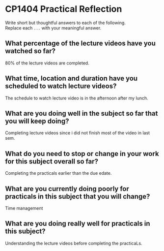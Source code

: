 # CP1404 Practical Reflection

Write short but thoughtful answers to each of the following.  
Replace each `...` with your meaningful answer.

## What percentage of the lecture videos have you watched so far?

80% of the lecture videos are completed.

## What time, location and duration have you scheduled to watch lecture videos?

The schedule to watch lecture video is in the afternoon after my lunch.

## What are you doing well in the subject so far that you will keep doing?

Completing lecture videos since i did not finish most of the video in last sem.

## What do you need to stop or change in your work for this subject overall so far?

Completing the practicals earlier than the due edate.

## What are you currently doing poorly for practicals in this subject that you will change?

Time management

## What are you doing really well for practicals in this subject?

Understanding the lecture videos before completing the practicaLs.
